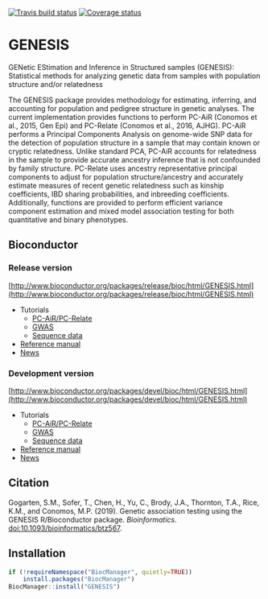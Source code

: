 [![Travis build status](https://travis-ci.com/UW-GAC/GENESIS.svg?branch=master)](https://travis-ci.com/UW-GAC/GENESIS)
[![Coverage status](https://codecov.io/gh/UW-GAC/GENESIS/branch/master/graph/badge.svg)](https://codecov.io/github/UW-GAC/GENESIS?branch=master)

# GENESIS
GENetic EStimation and Inference in Structured samples (GENESIS): Statistical methods for analyzing genetic data from samples with population structure and/or relatedness

The GENESIS package provides methodology for estimating,
        inferring, and accounting for population and pedigree structure
        in genetic analyses.  The current implementation provides
        functions to perform PC-AiR (Conomos et al., 2015, Gen Epi) and PC-Relate 
        (Conomos et al., 2016, AJHG). PC-AiR performs a Principal Components 
        Analysis on genome-wide SNP data for the detection of population 
        structure in a sample that may contain known or cryptic relatedness. 
        Unlike standard PCA, PC-AiR accounts for relatedness in the sample 
        to provide accurate ancestry inference that is not confounded by 
        family structure. PC-Relate uses ancestry representative principal 
        components to adjust for population structure/ancestry and accurately 
        estimate measures of recent genetic relatedness such as kinship 
        coefficients, IBD sharing probabilities, and inbreeding coefficients. 
        Additionally, functions are provided to perform efficient variance 
        component estimation and mixed model association testing for both 
        quantitative and binary phenotypes.

## Bioconductor

### Release version

[http://www.bioconductor.org/packages/release/bioc/html/GENESIS.html](http://www.bioconductor.org/packages/release/bioc/html/GENESIS.html)

* Tutorials
  * [PC-AiR/PC-Relate](http://bioconductor.org/packages/release/bioc/vignettes/GENESIS/inst/doc/pcair.html)
  * [GWAS](http://bioconductor.org/packages/release/bioc/vignettes/GENESIS/inst/doc/assoc_test.html)
  * [Sequence data](http://bioconductor.org/packages/release/bioc/vignettes/GENESIS/inst/doc/assoc_test_seq.html)
* [Reference manual](http://www.bioconductor.org/packages/release/bioc/manuals/GENESIS/man/GENESIS.pdf)
* [News](http://bioconductor.org/packages/release/bioc/news/GENESIS/NEWS)

### Development version

[http://www.bioconductor.org/packages/devel/bioc/html/GENESIS.html](http://www.bioconductor.org/packages/devel/bioc/html/GENESIS.html)

* Tutorials
  * [PC-AiR/PC-Relate](http://bioconductor.org/packages/devel/bioc/vignettes/GENESIS/inst/doc/pcair.html)
  * [GWAS](http://bioconductor.org/packages/devel/bioc/vignettes/GENESIS/inst/doc/assoc_test.html)
  * [Sequence data](http://bioconductor.org/packages/devel/bioc/vignettes/GENESIS/inst/doc/assoc_test_seq.html)
* [Reference manual](http://www.bioconductor.org/packages/devel/bioc/manuals/GENESIS/man/GENESIS.pdf)
* [News](http://bioconductor.org/packages/devel/bioc/news/GENESIS/NEWS)

## Citation

Gogarten, S.M., Sofer, T., Chen, H., Yu, C., Brody, J.A., Thornton, T.A., Rice, K.M., and Conomos, M.P. (2019). Genetic association testing using the GENESIS R/Bioconductor package. *Bioinformatics*. [doi:10.1093/bioinformatics/btz567](http://doi.org/10.1093/bioinformatics/btz567).

## Installation

```R
if (!requireNamespace("BiocManager", quietly=TRUE))
    install.packages("BiocManager")
BiocManager::install("GENESIS")
```
